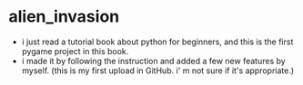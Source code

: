 # alien_invasion

- i just read a tutorial book about python for beginners, and this is the first pygame project in this book. 
- i made it by following the instruction and added a few new features by myself. 
(this is my first upload in GitHub. i' m not sure if it's appropriate.)
